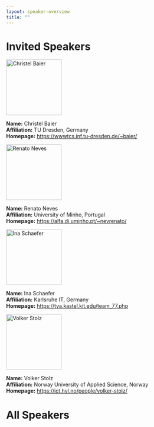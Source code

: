 ```yaml
---
layout: speaker-overview
title: ""
---
```


# Invited Speakers

<div class="container">
<div class="row justify-content-start p-3">
    <div class="col-sm-2">
        <a href="/2022/speakers/christelbaier/">
            <img src="/2022/assets/img/christelbaier.jpg" alt="Christel Baier" title="Christel Baier" width="150"/>
        </a>
    </div>
    <div class="col-sm-10">
        <p><b>Name:</b> Christel Baier <br/>
        <b>Affiliation:</b> TU Dresden, Germany <br/>
        <b>Homepage:</b> <a href="https://wwwtcs.inf.tu-dresden.de/~baier/">https://wwwtcs.inf.tu-dresden.de/~baier/</a> </p>
        <!-- <p><b>Topic:</b> Low power Machine Learning Techniques for Edge-AI </p> -->
    </div>
</div>
<div class="row justify-content-start p-3">
    <div class="col-sm-2">
        <a href="/2022/speakers/renatoneves/">
            <img src="/2022/assets/img/renatoneves.jpg" alt="Renato Neves" title="Renato Neves" width="150"/>
        </a>
    </div>
    <div class="col-sm-10">
        <p><b>Name:</b> Renato Neves <br/>
        <b>Affiliation:</b> University of Minho, Portugal <br/>
        <b>Homepage:</b> <a href="https://alfa.di.uminho.pt/~nevrenato/">https://alfa.di.uminho.pt/~nevrenato/</a> </p>
        <!-- <p><b>Topic:</b> Low power Machine Learning Techniques for Edge-AI </p> -->
    </div>
</div>
<div class="row justify-content-start p-3">
    <div class="col-sm-2">
        <a href="/2022/speakers/inaschaefer/">
            <img src="/2022/assets/img/inaschaefer.jpg" alt="Ina Schaefer" title="Ina Schaefer" width="150"/>
        </a>
    </div>
    <div class="col-sm-10">
        <p><b>Name:</b> Ina Schaefer <br/>
        <b>Affiliation:</b> Karlsruhe IT, Germany <br/>
        <b>Homepage:</b> <a href="https://tva.kastel.kit.edu/team_77.php">https://tva.kastel.kit.edu/team_77.php</a> </p>
        <!-- <p><b>Topic:</b> Low power Machine Learning Techniques for Edge-AI </p> -->
    </div>
</div>
<div class="row justify-content-start p-3">
    <div class="col-sm-2">
        <a href="/2022/speakers/volkerstolz/">
            <img src="/2022/assets/img/volkerstolz.jpg" alt="Volker Stolz" title="Volker Stolz" width="150"/>
        </a>
    </div>
    <div class="col-sm-10">
        <p><b>Name:</b> Volker Stolz <br/>
        <b>Affiliation:</b> Norway University of Applied Science, Norway <br/>
        <b>Homepage:</b> <a href="https://ict.hvl.no/people/volker-stolz/">https://ict.hvl.no/people/volker-stolz/</a> </p>
        <!-- <p><b>Topic:</b> Low power Machine Learning Techniques for Edge-AI </p> -->
    </div>
</div>
</div>

# All Speakers

